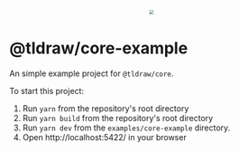 <div style="text-align: center; transform: scale(.5);">
  <img src="https://github.com/tldraw/tldraw/raw/main/assets/card-repo.png"/>
</div>

# @tldraw/core-example

An simple example project for `@tldraw/core`.

To start this project:

1. Run `yarn` from the repository's root directory
2. Run `yarn build` from the repository's root directory
3. Run `yarn dev` from the `examples/core-example` directory.
4. Open http://localhost:5422/ in your browser
